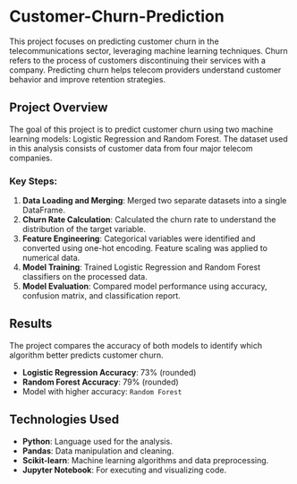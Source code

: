 # Customer-Churn-Prediction

This project focuses on predicting customer churn in the telecommunications sector, leveraging machine learning techniques. Churn refers to the process of customers discontinuing their services with a company. Predicting churn helps telecom providers understand customer behavior and improve retention strategies. 

## Project Overview

The goal of this project is to predict customer churn using two machine learning models: Logistic Regression and Random Forest. The dataset used in this analysis consists of customer data from four major telecom companies.

### Key Steps:
1. **Data Loading and Merging**: Merged two separate datasets into a single DataFrame.
2. **Churn Rate Calculation**: Calculated the churn rate to understand the distribution of the target variable.
3. **Feature Engineering**: Categorical variables were identified and converted using one-hot encoding. Feature scaling was applied to numerical data.
4. **Model Training**: Trained Logistic Regression and Random Forest classifiers on the processed data.
5. **Model Evaluation**: Compared model performance using accuracy, confusion matrix, and classification report.

## Results

The project compares the accuracy of both models to identify which algorithm better predicts customer churn. 

- **Logistic Regression Accuracy**: 73% (rounded)
- **Random Forest Accuracy**: 79% (rounded)
- Model with higher accuracy: `Random Forest` 

## Technologies Used

- **Python**: Language used for the analysis.
- **Pandas**: Data manipulation and cleaning.
- **Scikit-learn**: Machine learning algorithms and data preprocessing.
- **Jupyter Notebook**: For executing and visualizing code.
